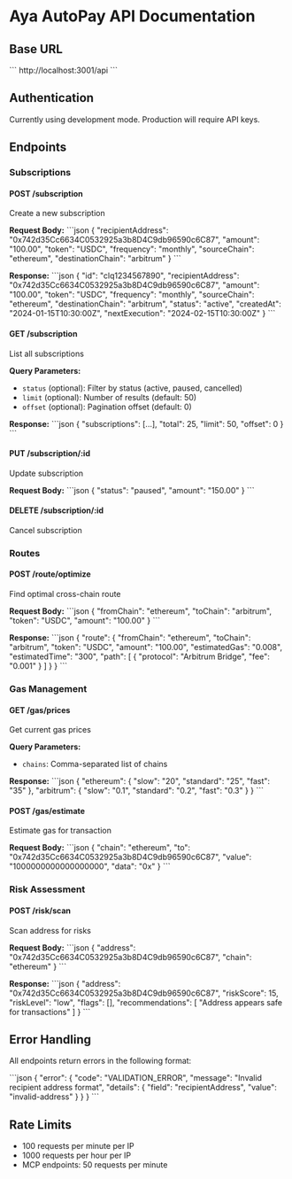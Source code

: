 # Aya AutoPay API Documentation

## Base URL
\`\`\`
http://localhost:3001/api
\`\`\`

## Authentication
Currently using development mode. Production will require API keys.

## Endpoints

### Subscriptions

#### POST /subscription
Create a new subscription

**Request Body:**
\`\`\`json
{
  "recipientAddress": "0x742d35Cc6634C0532925a3b8D4C9db96590c6C87",
  "amount": "100.00",
  "token": "USDC",
  "frequency": "monthly",
  "sourceChain": "ethereum",
  "destinationChain": "arbitrum"
}
\`\`\`

**Response:**
\`\`\`json
{
  "id": "clq1234567890",
  "recipientAddress": "0x742d35Cc6634C0532925a3b8D4C9db96590c6C87",
  "amount": "100.00",
  "token": "USDC",
  "frequency": "monthly",
  "sourceChain": "ethereum",
  "destinationChain": "arbitrum",
  "status": "active",
  "createdAt": "2024-01-15T10:30:00Z",
  "nextExecution": "2024-02-15T10:30:00Z"
}
\`\`\`

#### GET /subscription
List all subscriptions

**Query Parameters:**
- `status` (optional): Filter by status (active, paused, cancelled)
- `limit` (optional): Number of results (default: 50)
- `offset` (optional): Pagination offset (default: 0)

**Response:**
\`\`\`json
{
  "subscriptions": [...],
  "total": 25,
  "limit": 50,
  "offset": 0
}
\`\`\`

#### PUT /subscription/:id
Update subscription

**Request Body:**
\`\`\`json
{
  "status": "paused",
  "amount": "150.00"
}
\`\`\`

#### DELETE /subscription/:id
Cancel subscription

### Routes

#### POST /route/optimize
Find optimal cross-chain route

**Request Body:**
\`\`\`json
{
  "fromChain": "ethereum",
  "toChain": "arbitrum",
  "token": "USDC",
  "amount": "100.00"
}
\`\`\`

**Response:**
\`\`\`json
{
  "route": {
    "fromChain": "ethereum",
    "toChain": "arbitrum",
    "token": "USDC",
    "amount": "100.00",
    "estimatedGas": "0.008",
    "estimatedTime": "300",
    "path": [
      {
        "protocol": "Arbitrum Bridge",
        "fee": "0.001"
      }
    ]
  }
}
\`\`\`

### Gas Management

#### GET /gas/prices
Get current gas prices

**Query Parameters:**
- `chains`: Comma-separated list of chains

**Response:**
\`\`\`json
{
  "ethereum": {
    "slow": "20",
    "standard": "25",
    "fast": "35"
  },
  "arbitrum": {
    "slow": "0.1",
    "standard": "0.2",
    "fast": "0.3"
  }
}
\`\`\`

#### POST /gas/estimate
Estimate gas for transaction

**Request Body:**
\`\`\`json
{
  "chain": "ethereum",
  "to": "0x742d35Cc6634C0532925a3b8D4C9db96590c6C87",
  "value": "1000000000000000000",
  "data": "0x"
}
\`\`\`

### Risk Assessment

#### POST /risk/scan
Scan address for risks

**Request Body:**
\`\`\`json
{
  "address": "0x742d35Cc6634C0532925a3b8D4C9db96590c6C87",
  "chain": "ethereum"
}
\`\`\`

**Response:**
\`\`\`json
{
  "address": "0x742d35Cc6634C0532925a3b8D4C9db96590c6C87",
  "riskScore": 15,
  "riskLevel": "low",
  "flags": [],
  "recommendations": [
    "Address appears safe for transactions"
  ]
}
\`\`\`

## Error Handling

All endpoints return errors in the following format:

\`\`\`json
{
  "error": {
    "code": "VALIDATION_ERROR",
    "message": "Invalid recipient address format",
    "details": {
      "field": "recipientAddress",
      "value": "invalid-address"
    }
  }
}
\`\`\`

## Rate Limits

- 100 requests per minute per IP
- 1000 requests per hour per IP
- MCP endpoints: 50 requests per minute

